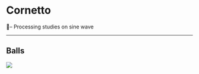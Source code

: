 # Cornetto
🥐– Processing studies on sine wave

__________________________________________

## Balls
![](gifs/balls.gif)